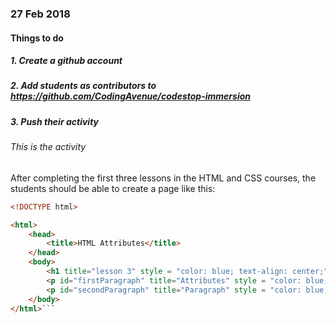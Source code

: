 ### 27 Feb 2018

#### Things to do

##### 1. Create a github account

##### 2. Add students as contributors to https://github.com/CodingAvenue/codestop-immersion

##### 3. Push their activity

###### This is the activity

After completing the first three lessons in the HTML and CSS courses, the students should  be able to create a page like this:

```html
<!DOCTYPE html>

<html>
    <head>
        <title>HTML Attributes</title>
    </head>
    <body>
        <h1 title="lesson 3" style = "color: blue; text-align: center;">Attributes</h1>
        <p id="firstParagraph" title="Attributes" style = "color: blue; text-align: left;">Welcome to HTML</p>
        <p id="secondParagraph" title="Paragraph" style = "color: blue; text-align: left;">Basic learning with HTML attributes</p>
    </body>
</html>```